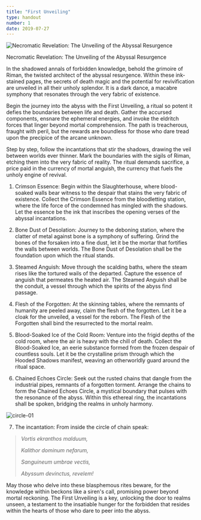 ```yaml
---
title: "First Unveiling"
type: handout
number: 1
date: 2019-07-27
---
```


![Necromatic Revelation: The Unveiling of the Abyssal Resurgence](/session-reports/assets/images/handouts/first-unveiling-01.png)

Necromatic Revelation: The Unveiling of the Abyssal Resurgence

In the shadowed annals of forbidden knowledge, behold the grimoire of Riman, the twisted architect of the abyssal resurgence. Within these ink-stained pages, the secrets of death magic and the potential for revivification are unveiled in all their unholy splendor. It is a dark dance, a macabre symphony that resonates through the very fabric of existence.

Begin the journey into the abyss with the First Unveiling, a ritual so potent it defies the boundaries between life and death. Gather the accursed components, ensnare the ephemeral energies, and invoke the eldritch forces that linger beyond mortal comprehension. The path is treacherous, fraught with peril, but the rewards are boundless for those who dare tread upon the precipice of the arcane unknown.

Step by step, follow the incantations that stir the shadows, drawing the veil between worlds ever thinner. Mark the boundaries with the sigils of Riman, etching them into the very fabric of reality. The ritual demands sacrifice, a price paid in the currency of mortal anguish, the currency that fuels the unholy engine of revival.

1. Crimson Essence: Begin within the Slaughterhouse, where blood-soaked walls bear witness to the despair that stains the very fabric of existence. Collect the Crimson Essence from the bloodletting station, where the life force of the condemned has mingled with the shadows. Let the essence be the ink that inscribes the opening verses of the abyssal incantations.

2. Bone Dust of Desolation: Journey to the deboning station, where the clatter of metal against bone is a symphony of suffering. Grind the bones of the forsaken into a fine dust, let it be the mortar that fortifies the walls between worlds. The Bone Dust of Desolation shall be the foundation upon which the ritual stands.

3. Steamed Anguish: Move through the scalding baths, where the steam rises like the tortured wails of the departed. Capture the essence of anguish that permeates the heated air. The Steamed Anguish shall be the conduit, a vessel through which the spirits of the abyss find passage.

4. Flesh of the Forgotten: At the skinning tables, where the remnants of humanity are peeled away, claim the flesh of the forgotten. Let it be a cloak for the unveiled, a vessel for the reborn. The Flesh of the Forgotten shall bind the resurrected to the mortal realm.

5. Blood-Soaked Ice of the Cold Room: Venture into the frigid depths of the cold room, where the air is heavy with the chill of death. Collect the Blood-Soaked Ice, an eerie substance formed from the frozen despair of countless souls. Let it be the crystalline prism through which the Hooded Shadows manifest, weaving an otherworldly guard around the ritual space.

6. Chained Echoes Circle: Seek out the rusted chains that dangle from the industrial pipes, remnants of a forgotten torment. Arrange the chains to form the Chained Echoes Circle, a mystical boundary that pulses with the resonance of the abyss. Within this ethereal ring, the incantations shall be spoken, bridging the realms in unholy harmony.

![circle-01](/session-reports/assets/images/handouts/circle-01.png)

7. The incantation: From inside the circle of chain speak:

> *Vortis ekranthos malduum,*
>
> *Kalithor dominum nefarum,*
>
> *Sanguineum umbrae vectis,*
>
> *Abyssum devinctus, revelem!*

May those who delve into these blasphemous rites beware, for the knowledge within beckons like a siren's call, promising power beyond mortal reckoning. The First Unveiling is a key, unlocking the door to realms unseen, a testament to the insatiable hunger for the forbidden that resides within the hearts of those who dare to peer into the abyss.